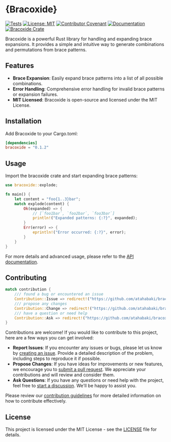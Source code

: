 # {Bracoxide}

[![Tests](https://github.com/atahabaki/bracoxide/actions/workflows/rust.yml/badge.svg)](https://github.com/atahabaki/bracoxide/actions/workflows/rust.yml)
[![License: MIT](https://img.shields.io/badge/License-MIT-blue.svg)](LICENSE)
[![Contributor Covenant](https://img.shields.io/badge/Contributor%20Covenant-2.1-4baaaa.svg)](CODE_OF_CONDUCT.md)
[![Documentation](https://docs.rs/bracoxide/badge.svg)](https://docs.rs/bracoxide)
[![Bracoxide Crate](https://img.shields.io/crates/v/bracoxide.svg)](https://crates.io/crates/bracoxide)

Bracoxide is a powerful Rust library for handling and expanding brace expansions.
It provides a simple and intuitive way to generate combinations and permutations
from brace patterns.

## Features

* __Brace Expansion__: Easily expand brace patterns into a list of all possible combinations.
* __Error Handling__: Comprehensive error handling for invalid brace patterns or expansion failures.
* __MIT Licensed__: Bracoxide is open-source and licensed under the MIT License.

## Installation

Add Bracoxide to your Cargo.toml:

```toml
[dependencies]
bracoxide = "0.1.2"
```

## Usage

Import the bracoxide crate and start expanding brace patterns:

```rust
use bracoxide::explode;

fn main() {
    let content = "foo{1..3}bar";
    match explode(content) {
        Ok(expanded) => {
            // [`foo1bar`, `foo2bar`, `foo3bar`]
            println!("Expanded patterns: {:?}", expanded);
        }
        Err(error) => {
            eprintln!("Error occurred: {:?}", error);
        }
    }
}
```

For more details and advanced usage, please refer to the [API documentation](https://docs.rs/bracoxide).

## Contributing

```rust
match contribution {
    /// found a bug or encountered an issue
    Contribution::Issue => redirect!("https://github.com/atahabaki/bracoxide/issues"),
    /// propose any changes
    Contribution::Change => redirect!("https://github.com/atahabaki/bracoxide/pulls"),
    /// have a question or need help
    Contribution::Ask => redirect!("https://github.com/atahabaki/bracoxide/discussions"),
}
```

Contributions are welcome!
If you would like to contribute to this project, here are a few ways you can get involved:

- **Report Issues**: If you encounter any issues or bugs, please let us know by
[creating an issue](https://github.com/atahabaki/bracoxide/issues).
Provide a detailed description of the problem, including steps to reproduce it if possible.
- **Propose Changes**: If you have ideas for improvements or new features, we encourage you to
[submit a pull request](https://github.com/atahabaki/bracoxide/pulls).
We appreciate your contributions and will review and consider them.
- **Ask Questions**: If you have any questions or need help with the project, feel free to 
[start a discussion](https://github.com/atahabaki/bracoxide/discussions).
We'll be happy to assist you.

Please review our [contribution guidelines](Contributing.md) for more detailed information
on how to contribute effectively.

## License

This project is licensed under the MIT License - see the [LICENSE](LICENSE) file for details.
